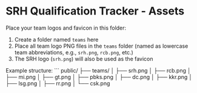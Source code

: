 # SRH Qualification Tracker - Assets

Place your team logos and favicon in this folder:

1. Create a folder named `teams` here
2. Place all team logo PNG files in the `teams` folder (named as lowercase team abbreviations, e.g., `srh.png`, `rcb.png`, etc.)
3. The SRH logo (`srh.png`) will also be used as the favicon

Example structure:
\`\`\`
public/
├── teams/
│   ├── srh.png
│   ├── rcb.png
│   ├── mi.png
│   ├── gt.png
│   ├── pbks.png
│   ├── dc.png
│   ├── kkr.png
│   ├── lsg.png
│   ├── rr.png
│   └── csk.png

